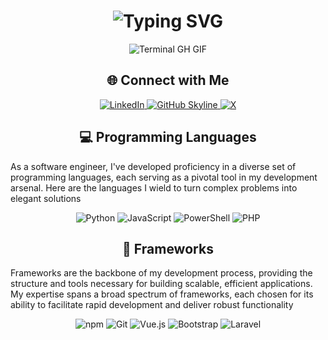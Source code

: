<div align="center">
    <h1><img src="https://readme-typing-svg.herokuapp.com?font=Jetbrains+mono&size=40&duration=3000&color=33FF33&center=true&vCenter=true&width=735&lines=Hey..+I'm+Abdulla+Al+Noman;Welcome+in+my+Github" alt="Typing SVG"/></h1>
    <p><img src="termina-gh.gif" alt="Terminal GH GIF" /></p>
</div>

<h2 align="center" >  🌐 Connect with Me </h2>

<div align="center">
  <a href="https://www.linkedin.com/in/nomanabdulla/">
    <img src="https://img.shields.io/badge/AlNoman-0077B5?style=for-the-badge&logo=linkedin&logoColor=white" alt="LinkedIn"/>
  </a>
<a href="https://github.com/DisneyCoder/DisneyCoder" target="_blank">
    <img src="https://img.shields.io/badge/View%20on%20GitHub-%230077B5.svg?&style=for-the-badge&logo=github&logoColor=white" alt="GitHub Skyline"/>
</a>
<a href="https://x.com/aanoman2863" target="_blank">
    <img src="https://img.shields.io/badge/View%20on%20X-%230077B5.svg?&style=for-the-badge&logo=x&logoColor=white" alt="X"/>
</a>

</div>
<h2 align="center" class="section-heading">💻 Programming Languages</h2>
<p> As a software engineer, I've developed proficiency in a diverse set of programming languages, each serving as a pivotal tool in my development arsenal. Here are the languages I wield to turn complex problems into elegant solutions</p>
<div align="center">
  <img src="https://img.shields.io/badge/Python-3776AB?style=for-the-badge&logo=python&logoColor=white" alt="Python"/>
  <img src="https://img.shields.io/badge/JavaScript-F7DF1E?style=for-the-badge&logo=javascript&logoColor=black" alt="JavaScript"/>
  <img src="https://img.shields.io/badge/PowerShell-0A0A0A?style=for-the-badge&logo=powershell&logoColor=white" alt="PowerShell"/>
  <img src="https://img.shields.io/badge/PHP-5391FE?style=for-the-badge&logo=php&logoColor=white" alt="PHP"/>
</div>
<h2 align="center" class="section-heading">🔧 Frameworks</h2>
<p>Frameworks are the backbone of my development process, providing the structure and tools necessary for building scalable, efficient applications. My expertise spans a broad spectrum of frameworks, each chosen for its ability to facilitate rapid development and deliver robust functionality</p>
<div align="center">
  <img src="https://img.shields.io/badge/npm-CB3837?style=for-the-badge&logo=npm&logoColor=white" alt="npm"/>
  <img src="https://img.shields.io/badge/Git-F05032?style=for-the-badge&logo=git&logoColor=white" alt="Git"/>
  <img src="https://img.shields.io/badge/Vue.js-4FC08D?style=for-the-badge&logo=vuedotjs&logoColor=white" alt="Vue.js"/>
  <img src="https://img.shields.io/badge/Bootstrap-7952B3?style=for-the-badge&logo=bootstrap&logoColor=white" alt="Bootstrap"/>
  <img src="https://img.shields.io/badge/Laravel-F05032?style=for-the-badge&logo=laravel&logoColor=white" alt="Laravel"/>
</div>
